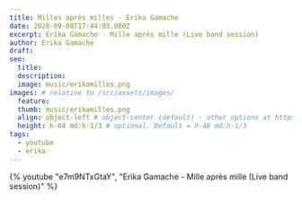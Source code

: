 ```yaml
---
title: Milles après milles - Erika Gamache
date: 2020-09-08T17:44:03.000Z
excerpt: Erika Gamache - Mille après mille (Live band session)
author: Erika Gamache
draft:
seo:
  title:
  description:
  image: music/erikamilles.png
images: # relative to /src/assets/images/
  feature:
  thumb: music/erikamilles.png
  align: object-left # object-center (default) - other options at https://tailwindcss.com/docs/object-position
  height: h-64 md:h-1/3 # optional. Default = h-48 md:h-1/3
tags:
  - youtube
  - erika
---
```


{% youtube "e7m9NTxGtaY", "Erika Gamache - Mille après mille (Live band session)" %}

